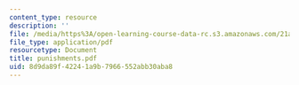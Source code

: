 ```yaml
---
content_type: resource
description: ''
file: /media/https%3A/open-learning-course-data-rc.s3.amazonaws.com/21a-441-the-conquest-of-america-spring-2004/8d9da89f42241a9b7966552abb30aba8_punishments.pdf
file_type: application/pdf
resourcetype: Document
title: punishments.pdf
uid: 8d9da89f-4224-1a9b-7966-552abb30aba8
---
```

